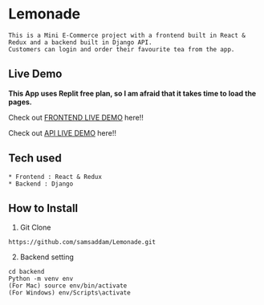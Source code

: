 # Lemonade

```
This is a Mini E-Commerce project with a frontend built in React & Redux and a backend built in Django API.
Customers can login and order their favourite tea from the app.
```

## Live Demo

**This App uses Replit free plan, so I am afraid that it takes time to load the pages.**

Check out [FRONTEND LIVE DEMO](https://lemonadefrontend.olawalealex-oni.repl.co/) here!!

Check out [API LIVE DEMO](https://lemonade-backend-1.olawalealex-oni.repl.co) here!!

## Tech used

```
* Frontend : React & Redux
* Backend : Django
```

## How to Install

1. Git Clone

```
https://github.com/samsaddam/Lemonade.git

```

2. Backend setting

```
cd backend
Python -m venv env
(For Mac) source env/bin/activate
(For Windows) env/Scripts\activate
